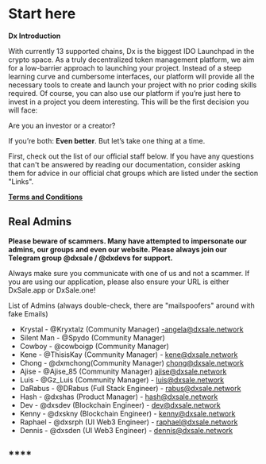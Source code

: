 # Start here

**Dx Introduction**

With currently 13 supported chains, Dx is the biggest IDO Launchpad in the crypto space. As a truly decentralized token management platform, we aim for a low-barrier approach to launching your project. Instead of a steep learning curve and cumbersome interfaces, our platform will provide all the necessary tools to create and launch your project with no prior coding skills required. Of course, you can also use our platform if you’re just here to invest in a project you deem interesting. This will be the first decision you will face:

Are you an investor or a creator?

If you’re both: **Even better**. But let’s take one thing at a time.

First, check out the list of our official staff below. If you have any questions that can't be answered by reading our documentation, consider asking them for advice in our official chat groups which are listed under the section "Links".

[**Terms and Conditions**](https://dxsale.app/app/termsandconditions)

## **Real Admins**

**Please beware of scammers. Many have attempted to impersonate our admins, our groups and even our website. Please always join our Telegram group @dxsale / @dxdevs for support.**

Always make sure you communicate with one of us and not a scammer. If you are using our application, please also ensure your URL is either DxSale.app or DxSale.one!

List of Admins (always double-check, there are "mailspoofers" around with fake Emails)

* Krystal - @Kryxtalz (Community Manager) -angela@dxsale.network
* Silent Man - @Spydo (Community Manager)
* Cowboy - @cowboigp (Community Manager)
* Kene - @ThisisKay (Community Manager) - kene@dxsale.network
* Chong - @dxmchong(Community Manager) chong@dxsale.network
* Ajise - @Ajise\_85 (Community Manager) ajise@dxsale.network
* Luis - @Gz\_Luis (Community Manager) - luis@dxsale.network
* DaRabus - @DRabus (Full Stack Engineer) - rabus@dxsale.network
* Hash - @dxshas (Product Manager) - hash@dxsale.network
* Dev - @dxsdev (Blockchain Engineer) - dev@dxsale.network
* Kenny - @dxskny (Blockchain Engineer) - kenny@dxsale.network
* Raphael - @dxsrph (UI Web3 Engineer) - raphael@dxsale.network
* Dennis - @dxsden (UI Web3 Engineer) - dennis@dxsale.network

## ****
